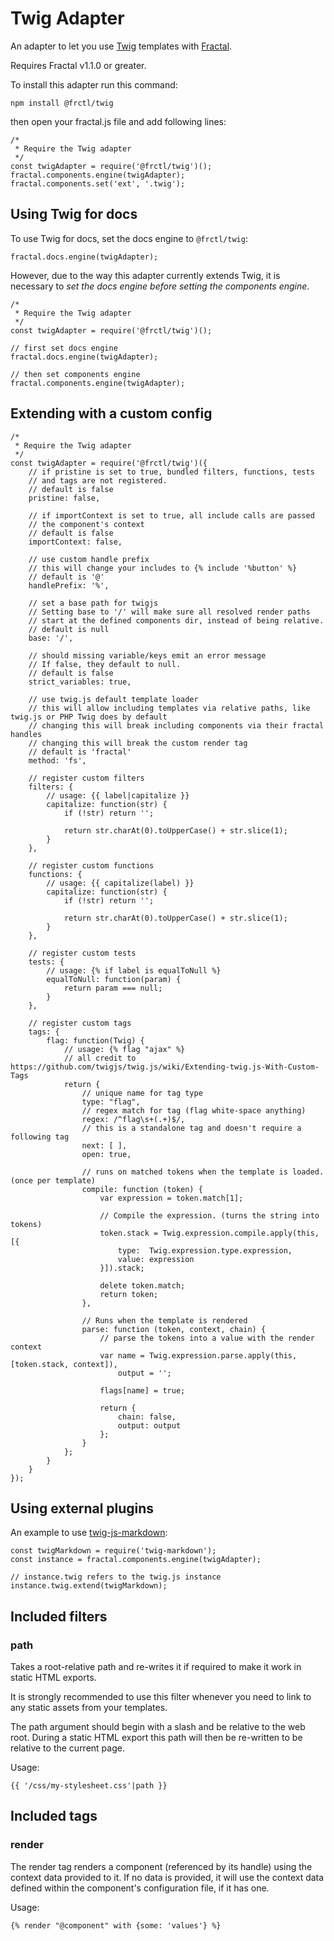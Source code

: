 # Twig Adapter

An adapter to let you use [Twig](https://github.com/twigjs/twig.js) templates with [Fractal](http://github.com/frctl/fractal).

Requires Fractal v1.1.0 or greater.

To install this adapter run this command:

`npm install @frctl/twig`

then open your fractal.js file and add following lines:

```
/*
 * Require the Twig adapter
 */
const twigAdapter = require('@frctl/twig')();
fractal.components.engine(twigAdapter);
fractal.components.set('ext', '.twig');
```

## Using Twig for docs

To use Twig for docs, set the docs engine to `@frctl/twig`:
```
fractal.docs.engine(twigAdapter);
```

However, due to the way this adapter currently extends Twig, it is necessary to *set the docs engine before setting the components engine*.

```
/*
 * Require the Twig adapter
 */
const twigAdapter = require('@frctl/twig')();

// first set docs engine
fractal.docs.engine(twigAdapter);

// then set components engine
fractal.components.engine(twigAdapter);
```


## Extending with a custom config
```
/*
 * Require the Twig adapter
 */
const twigAdapter = require('@frctl/twig')({
    // if pristine is set to true, bundled filters, functions, tests
    // and tags are not registered.
    // default is false
    pristine: false,

    // if importContext is set to true, all include calls are passed
    // the component's context
    // default is false
    importContext: false,

    // use custom handle prefix
    // this will change your includes to {% include '%button' %}
    // default is '@'
    handlePrefix: '%',

    // set a base path for twigjs
    // Setting base to '/' will make sure all resolved render paths
    // start at the defined components dir, instead of being relative.
    // default is null
    base: '/',

    // should missing variable/keys emit an error message
    // If false, they default to null.
    // default is false
    strict_variables: true,

    // use twig.js default template loader
    // this will allow including templates via relative paths, like twig.js or PHP Twig does by default
    // changing this will break including components via their fractal handles
    // changing this will break the custom render tag
    // default is 'fractal'
    method: 'fs',

    // register custom filters
    filters: {
        // usage: {{ label|capitalize }}
        capitalize: function(str) {
            if (!str) return '';

            return str.charAt(0).toUpperCase() + str.slice(1);
        }
    },

    // register custom functions
    functions: {
        // usage: {{ capitalize(label) }}
        capitalize: function(str) {
            if (!str) return '';

            return str.charAt(0).toUpperCase() + str.slice(1);
        }
    },

    // register custom tests
    tests: {
        // usage: {% if label is equalToNull %}
        equalToNull: function(param) {
            return param === null;
        }
    },

    // register custom tags
    tags: {
        flag: function(Twig) {
            // usage: {% flag "ajax" %}
            // all credit to https://github.com/twigjs/twig.js/wiki/Extending-twig.js-With-Custom-Tags
            return {
                // unique name for tag type
                type: "flag",
                // regex match for tag (flag white-space anything)
                regex: /^flag\s+(.+)$/,
                // this is a standalone tag and doesn't require a following tag
                next: [ ],
                open: true,

                // runs on matched tokens when the template is loaded. (once per template)
                compile: function (token) {
                    var expression = token.match[1];

                    // Compile the expression. (turns the string into tokens)
                    token.stack = Twig.expression.compile.apply(this, [{
                        type:  Twig.expression.type.expression,
                        value: expression
                    }]).stack;

                    delete token.match;
                    return token;
                },

                // Runs when the template is rendered
                parse: function (token, context, chain) {
                    // parse the tokens into a value with the render context
                    var name = Twig.expression.parse.apply(this, [token.stack, context]),
                        output = '';

                    flags[name] = true;

                    return {
                        chain: false,
                        output: output
                    };
                }
            };
        }
    }
});

```


## Using external plugins

An example to use [twig-js-markdown](https://github.com/ianbytchek/twig-js-markdown):
```
const twigMarkdown = require('twig-markdown');
const instance = fractal.components.engine(twigAdapter);

// instance.twig refers to the twig.js instance
instance.twig.extend(twigMarkdown);

```

## Included filters

### path
Takes a root-relative path and re-writes it if required to make it work in static HTML exports.

It is strongly recommended to use this filter whenever you need to link to any static assets from your templates.

The path argument should begin with a slash and be relative to the web root. During a static HTML export this path will then be re-written to be relative to the current page.

Usage:
```
{{ '/css/my-stylesheet.css'|path }}
```

## Included tags

### render
The render tag renders a component (referenced by its handle) using the context data provided to it. If no data is provided, it will use the context data defined within the component's configuration file, if it has one.

Usage:
```
{% render "@component" with {some: 'values'} %}
```
